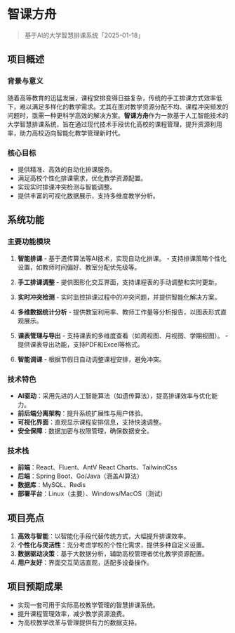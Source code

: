 # 智课方舟

> 基于AI的大学智慧排课系统「2025-01-18」



## 项目概述

### 背景与意义

随着高等教育的迅猛发展，课程安排变得日益复杂，传统的手工排课方式效率低下，难以满足多样化的教学需求。尤其在面对教学资源分配不均、课程冲突频发的问题时，亟需一种更科学高效的解决方案。**智课方舟**作为一款基于人工智能技术的大学智慧排课系统，旨在通过现代技术手段优化高校的课程管理，提升资源利用率，助力高校迈向智能化教学管理新时代。

### 核心目标

- 提供精准、高效的自动化排课服务。
- 满足高校个性化排课需求，优化教学资源配置。
- 实现实时排课冲突检测与智能调整。
- 提供丰富的可视化数据展示，支持多维度教学分析。



## 系统功能

### 主要功能模块

1. **智能排课**
       - 基于遗传算法等AI技术，实现自动化排课。
       - 支持排课策略个性化设置，如教师时间偏好、教室分配优先级等。

2. **手工排课调整**
       - 提供图形化交互界面，支持课程表的手动调整和实时更新。

3. **实时冲突检测**
       - 实时监控排课过程中的冲突问题，并提供智能化解决方案。

4. **多维数据统计分析**
       - 提供教室利用率、教师工作量等分析报告，以图表形式直观展示。

5. **课表管理与导出**
       - 支持课表的多维度查看（如周视图、月视图、学期视图）。
       - 提供课表导出功能，支持PDF和Excel等格式。

6. **智能调课**
       - 根据节假日自动调整课程安排，避免冲突。

### 技术特色

- **AI驱动**：采用先进的人工智能算法（如遗传算法），提高排课效率与优化能力。
- **前后端分离架构**：提升系统扩展性与用户体验。
- **可视化界面**：直观显示课程安排信息，支持快速调整。
- **安全保障**：数据加密与权限管理，确保数据安全。

### 技术栈

- **前端**：React、Fluent、AntV React Charts、TailwindCss
- **后端**：Spring Boot、Go/Java（涵盖AI算法）
- **数据库**：MySQL、Redis
- **部署平台**：Linux（主要）、Windows/MacOS（测试）



## 项目亮点
1. **高效与智能**：以智能化手段代替传统方式，大幅提升排课效率。
2. **个性化与灵活性**：充分考虑学校的个性化需求，提供多种自定义设置。
3. **数据驱动决策**：基于大数据分析，辅助高校管理者优化教学资源配置。
4. **用户友好**：界面交互简洁直观，适配多设备操作。



## 项目预期成果
- 实现一套可用于实际高校教学管理的智慧排课系统。
- 提升课程管理效率，减少教学资源浪费。
- 为高校教学改革与管理提供有力的数据支持。
